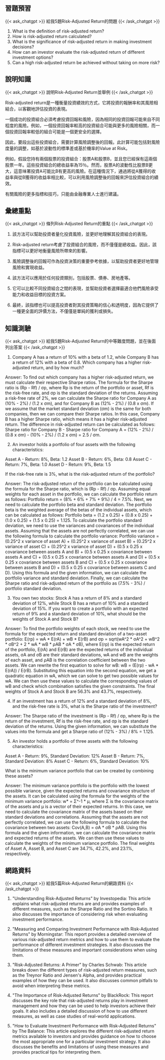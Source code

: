 ## 習題預習
{{< ask_chatgpt >}}
給我5題Risk-Adjusted Return的問題
{{< /ask_chatgpt >}}



1. What is the definition of risk-adjusted return?
2. How is risk-adjusted return calculated?
3. What is the significance of risk-adjusted return in making investment decisions?
4. How can an investor evaluate the risk-adjusted return of different investment options?
5. Can a high risk-adjusted return be achieved without taking on more risk?   

## 說明知識
{{< ask_chatgpt >}}
說明Risk-Adjusted Return並舉例
{{< /ask_chatgpt >}}



Risk-adjusted return是一種衡量投資績效的方式，它將投資的報酬率和其風險相結合，以客觀地評估投資的表現。

一個成功的投資組合必須考慮投資回報和風險，因為相同的投資回報可能來自不同程度的風險。例如，一個投資回報率較高的投資組合可能與更多的風險相關，而一個投資回報率較低的組合可能是一個更安全的選擇。

因此，要段出這些投資組合，需要計算風險調整後的回報。此計算可能包括對風險度量的調整，如基於波動性的標準差或基於機率的Value at Risk。

例如，假設您持有兩個股票的投資組合：股票A和股票B，並且您已經保有這兩個股票一年。這些投資組合的總收益率為15％。然而，股票A的波動性比股票B更大，這意味著投資A可能比B有更高的風險。在這種情況下，通過將從A獲得的收益率與從B獲得的收益率相比較，可以利用風險調整後的回報來評估投資組合的績效。

有關風險的更多指標和技巧，只能由金融專業人士進行建議。   

## 彙總重點
{{< ask_chatgpt >}}
條列Risk-Adjusted Return的重點
{{< /ask_chatgpt >}}



1. 該方法可以幫助投資者量化投資風險，並更好地理解其投資組合的表現。

2. Risk-adjusted return考慮了投資組合的風險，而不僅僅是總收益。因此，該指標可以更好地衡量風險所帶來的影響。

3. 風險調整後的回報可作為投資決策的重要參考依據，以幫助投資者更好地管理風險和實現收益。

4. 該方法可以應用於任何投資類別，包括股票、債券、房地產等。

5. 它可以比較不同投資組合之間的表現，並幫助投資者選擇最適合他們風險承受能力和收益目標的投資方案。

6. 最終，該指標也可以提高投資者對其投資策略的信心和透明度，因為它提供了一種更全面的評價方法，不僅僅是單純的獲利或損失。   

## 知識測驗
{{< ask_chatgpt >}}
給我5題Risk-Adjusted Return的中等難度問題，並在後面列出答案
{{< /ask_chatgpt >}}



1. Company A has a return of 10% with a beta of 1.2, while Company B has a return of 12% with a beta of 0.8. Which company has a higher risk-adjusted return, and by how much?

Answer: To find out which company has a higher risk-adjusted return, we must calculate their respective Sharpe ratios. The formula for the Sharpe ratio is (Rp - Rf) / σp, where Rp is the return of the portfolio or asset, Rf is the risk-free rate, and σp is the standard deviation of the returns. Assuming a risk-free rate of 2%, we can calculate the Sharpe ratio for Company A as (10% - 2%) / (1.2 x σm), and for Company B as (12% - 2%) / (0.8 x σm). If we assume that the market standard deviation (σm) is the same for both companies, then we can compare their Sharpe ratios. In this case, Company B has a higher Sharpe ratio, which means it has a higher risk-adjusted return. The difference in risk-adjusted return can be calculated as follows: Sharpe ratio for Company B - Sharpe ratio for Company A = (12% - 2%) / (0.8 x σm) - (10% - 2%) / (1.2 x σm) = 2.5 / σm.

2. An investor holds a portfolio of four assets with the following characteristics:

Asset A - Return: 8%, Beta: 1.2
Asset B - Return: 6%, Beta: 0.8
Asset C - Return: 7%, Beta: 1.0
Asset D - Return: 9%, Beta: 1.5

If the risk-free rate is 3%, what is the risk-adjusted return of the portfolio?

Answer: The risk-adjusted return of the portfolio can be calculated using the formula for the Sharpe ratio, which is (Rp - Rf) / σp. Assuming equal weights for each asset in the portfolio, we can calculate the portfolio return as follows: Portfolio return = (8% + 6% + 7% + 9%) / 4 = 7.5%. Next, we need to calculate the portfolio beta and standard deviation. The portfolio beta is the weighted average of the betas of the individual assets, which can be calculated as follows: Portfolio beta = (1.2 x 0.25) + (0.8 x 0.25) + (1.0 x 0.25) + (1.5 x 0.25) = 1.125. To calculate the portfolio standard deviation, we need to use the variances and covariances of the individual assets. Assuming that the assets are not perfectly correlated, we can use the following formula to calculate the portfolio variance: Portfolio variance = (0.25^2 x variance of asset A) + (0.25^2 x variance of asset B) + (0.25^2 x variance of asset C) + (0.25^2 x variance of asset D) + (0.5 x 0.25 x covariance between assets A and B) + (0.5 x 0.25 x covariance between assets A and C) + (0.5 x 0.25 x covariance between assets A and D) + (0.5 x 0.25 x covariance between assets B and C) + (0.5 x 0.25 x covariance between assets B and D) + (0.5 x 0.25 x covariance between assets C and D). Using this formula and the given information, we can calculate the portfolio variance and standard deviation. Finally, we can calculate the Sharpe ratio and risk-adjusted return of the portfolio as (7.5% - 3%) / portfolio standard deviation.

3. You own two stocks: Stock A has a return of 8% and a standard deviation of 12%, while Stock B has a return of 10% and a standard deviation of 15%. If you want to create a portfolio with an expected return of 9% and a standard deviation of 10%, what should be the weights of Stock A and Stock B?

Answer: To find the portfolio weights of each stock, we need to use the formula for the expected return and standard deviation of a two-asset portfolio: E(rp) = wA * E(rA) + wB * E(rB) and σp = sqrt(wA^2 * σA^2 + wB^2 * σB^2 + 2 * wA * wB * ρAB * σA * σB), where E(rp) is the expected return of the portfolio, E(rA) and E(rB) are the expected returns of the individual assets, σA and σB are their standard deviations, wA and wB are the weights of each asset, and ρAB is the correlation coefficient between the two assets. We can rewrite the first equation to solve for wB: wB = (E(rp) - wA * E(rA)) / E(rB). Substituting this equation into the second equation, we get a quadratic equation in wA, which we can solve to get two possible values for wA. We can then use these values to calculate the corresponding values of wB and check which combination satisfies the given constraints. The final weights of Stock A and Stock B are 56.3% and 43.7%, respectively.

4. If an investment has a return of 12% and a standard deviation of 8%, and the risk-free rate is 3%, what is the Sharpe ratio of the investment?

Answer: The Sharpe ratio of the investment is (Rp - Rf) / σp, where Rp is the return of the investment, Rf is the risk-free rate, and σp is the standard deviation of the returns. Using the given information, we can substitute the values into the formula and get a Sharpe ratio of (12% - 3%) / 8% = 1.125.

5. An investor holds a portfolio of three assets with the following characteristics:

Asset A - Return: 9%, Standard Deviation: 12%
Asset B - Return: 7%, Standard Deviation: 8%
Asset C - Return: 6%, Standard Deviation: 10%

What is the minimum variance portfolio that can be created by combining these assets?

Answer: The minimum variance portfolio is the portfolio with the lowest possible variance, given the expected returns and covariance structure of the assets. It can be calculated using the formula for the weights of the minimum variance portfolio: w* = Σ^-1 * μ, where Σ is the covariance matrix of the assets and μ is a vector of their expected returns. In this case, we need to calculate the covariance matrix of the assets based on their standard deviations and correlations. Assuming that the assets are not perfectly correlated, we can use the following formula to calculate the covariance between two assets: Cov(A,B) = σA * σB * ρAB. Using this formula and the given information, we can calculate the covariance matrix and expected returns of the assets. We can then use these values to calculate the weights of the minimum variance portfolio. The final weights of Asset A, Asset B, and Asset C are 34.7%, 42.2%, and 23.1%, respectively.   

## 網路資料
{{< ask_chatgpt >}}
給我5篇Risk-Adjusted Return的網路資料
{{< /ask_chatgpt >}}



1. "Understanding Risk-Adjusted Returns" by Investopedia: This article explains what risk-adjusted returns are and provides examples of different measures, such as the Sharpe Ratio and the Sortino Ratio. It also discusses the importance of considering risk when evaluating investment performance.

2. "Measuring and Comparing Investment Performance with Risk-Adjusted Returns" by Morningstar: This report provides a detailed overview of various risk-adjusted return metrics and how to use them to evaluate the performance of different investment strategies. It also discusses the limitations of these measures and important considerations when using them.

3. "Risk-Adjusted Returns: A Primer" by Charles Schwab: This article breaks down the different types of risk-adjusted return measures, such as the Treynor Ratio and Jensen's Alpha, and provides practical examples of how they can be used. It also discusses common pitfalls to avoid when interpreting these metrics.

4. "The Importance of Risk-Adjusted Returns" by BlackRock: This report discusses the key role that risk-adjusted returns play in investment management and how they can be used to help investors achieve their goals. It also includes a detailed discussion of how to use different measures, as well as case studies of real-world applications.

5. "How to Evaluate Investment Performance with Risk-Adjusted Returns" by The Balance: This article explores the different risk-adjusted return metrics available to investors and provides guidance on how to choose the most appropriate one for a particular investment strategy. It also discusses the benefits and limitations of using these measures and provides practical tips for interpreting them.   


